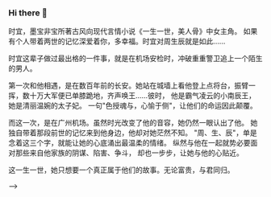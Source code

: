 ### Hi there 👋

时宜，墨宝非宝所著古风向现代言情小说《一生一世，美人骨》中女主角。
如果有个人带着两世的记忆深爱着你，多幸福。时宜对周生辰就是如此……

时宜这辈子做过最出格的一件事，就是在机场安检时，冲破重重警卫追上一个陌生的男人。

第一次和他相遇，是在数百年前的长安。她站在城墙上看他登上点将台，振臂一挥，数十万大军便已单膝跪地，齐声唤王……彼时，
他是霸气凌云的小南辰王，她是清丽温婉的太子妃。 一句"色授魂与，心愉于侧"，让他们的命运因此颠覆。

而这一次，是在广州机场。虽然时光改变了他的音容，她仍然一眼认出了他。
她独自带着那段前世的记忆来到他身边，他却对她茫然不知。
"周、生、辰"，单是念着这三个字，就能让她的心底涌出最温柔的情绪。
纵然与他在一起就势必要面对那些来自他家族的阴谋、陷害、争斗，
却也一步步，让她与他的心贴近。

这一生一世，她只想要一个真正属于他们的故事。无论富贵，与君同归。

-->
